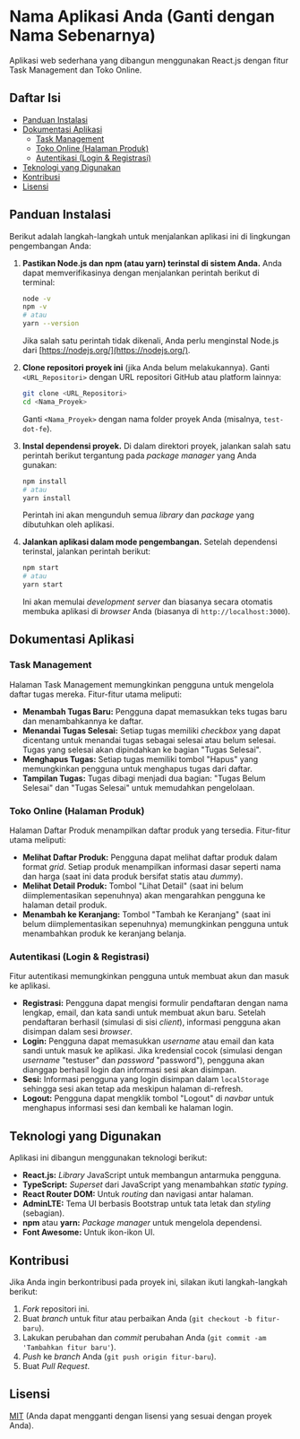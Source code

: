 # Nama Aplikasi Anda (Ganti dengan Nama Sebenarnya)

Aplikasi web sederhana yang dibangun menggunakan React.js dengan fitur Task Management dan Toko Online.

## Daftar Isi

- [Panduan Instalasi](#panduan-instalasi)
- [Dokumentasi Aplikasi](#dokumentasi-aplikasi)
  - [Task Management](#task-management)
  - [Toko Online (Halaman Produk)](#toko-online-halaman-produk)
  - [Autentikasi (Login & Registrasi)](#autentikasi-login--registrasi)
- [Teknologi yang Digunakan](#teknologi-yang-digunakan)
- [Kontribusi](#kontribusi)
- [Lisensi](#lisensi)

## Panduan Instalasi

Berikut adalah langkah-langkah untuk menjalankan aplikasi ini di lingkungan pengembangan Anda:

1.  **Pastikan Node.js dan npm (atau yarn) terinstal di sistem Anda.** Anda dapat memverifikasinya dengan menjalankan perintah berikut di terminal:
    ```bash
    node -v
    npm -v
    # atau
    yarn --version
    ```
    Jika salah satu perintah tidak dikenali, Anda perlu menginstal Node.js dari [https://nodejs.org/](https://nodejs.org/).

2.  **Clone repositori proyek ini** (jika Anda belum melakukannya). Ganti `<URL_Repositori>` dengan URL repositori GitHub atau platform lainnya:
    ```bash
    git clone <URL_Repositori>
    cd <Nama_Proyek>
    ```
    Ganti `<Nama_Proyek>` dengan nama folder proyek Anda (misalnya, `test-dot-fe`).

3.  **Instal dependensi proyek.** Di dalam direktori proyek, jalankan salah satu perintah berikut tergantung pada *package manager* yang Anda gunakan:
    ```bash
    npm install
    # atau
    yarn install
    ```
    Perintah ini akan mengunduh semua *library* dan *package* yang dibutuhkan oleh aplikasi.

4.  **Jalankan aplikasi dalam mode pengembangan.** Setelah dependensi terinstal, jalankan perintah berikut:
    ```bash
    npm start
    # atau
    yarn start
    ```
    Ini akan memulai *development server* dan biasanya secara otomatis membuka aplikasi di *browser* Anda (biasanya di `http://localhost:3000`).

## Dokumentasi Aplikasi

### Task Management

Halaman Task Management memungkinkan pengguna untuk mengelola daftar tugas mereka. Fitur-fitur utama meliputi:

* **Menambah Tugas Baru:** Pengguna dapat memasukkan teks tugas baru dan menambahkannya ke daftar.
* **Menandai Tugas Selesai:** Setiap tugas memiliki *checkbox* yang dapat dicentang untuk menandai tugas sebagai selesai atau belum selesai. Tugas yang selesai akan dipindahkan ke bagian "Tugas Selesai".
* **Menghapus Tugas:** Setiap tugas memiliki tombol "Hapus" yang memungkinkan pengguna untuk menghapus tugas dari daftar.
* **Tampilan Tugas:** Tugas dibagi menjadi dua bagian: "Tugas Belum Selesai" dan "Tugas Selesai" untuk memudahkan pengelolaan.

### Toko Online (Halaman Produk)

Halaman Daftar Produk menampilkan daftar produk yang tersedia. Fitur-fitur utama meliputi:

* **Melihat Daftar Produk:** Pengguna dapat melihat daftar produk dalam format *grid*. Setiap produk menampilkan informasi dasar seperti nama dan harga (saat ini data produk bersifat statis atau *dummy*).
* **Melihat Detail Produk:** Tombol "Lihat Detail" (saat ini belum diimplementasikan sepenuhnya) akan mengarahkan pengguna ke halaman detail produk.
* **Menambah ke Keranjang:** Tombol "Tambah ke Keranjang" (saat ini belum diimplementasikan sepenuhnya) memungkinkan pengguna untuk menambahkan produk ke keranjang belanja.

### Autentikasi (Login & Registrasi)

Fitur autentikasi memungkinkan pengguna untuk membuat akun dan masuk ke aplikasi.

* **Registrasi:** Pengguna dapat mengisi formulir pendaftaran dengan nama lengkap, email, dan kata sandi untuk membuat akun baru. Setelah pendaftaran berhasil (simulasi di sisi *client*), informasi pengguna akan disimpan dalam sesi *browser*.
* **Login:** Pengguna dapat memasukkan *username* atau email dan kata sandi untuk masuk ke aplikasi. Jika kredensial cocok (simulasi dengan *username* "testuser" dan *password* "password"), pengguna akan dianggap berhasil login dan informasi sesi akan disimpan.
* **Sesi:** Informasi pengguna yang login disimpan dalam `localStorage` sehingga sesi akan tetap ada meskipun halaman di-refresh.
* **Logout:** Pengguna dapat mengklik tombol "Logout" di *navbar* untuk menghapus informasi sesi dan kembali ke halaman login.

## Teknologi yang Digunakan

Aplikasi ini dibangun menggunakan teknologi berikut:

* **React.js:** *Library* JavaScript untuk membangun antarmuka pengguna.
* **TypeScript:** *Superset* dari JavaScript yang menambahkan *static typing*.
* **React Router DOM:** Untuk *routing* dan navigasi antar halaman.
* **AdminLTE:** Tema UI berbasis Bootstrap untuk tata letak dan *styling* (sebagian).
* **npm** atau **yarn:** *Package manager* untuk mengelola dependensi.
* **Font Awesome:** Untuk ikon-ikon UI.

## Kontribusi

Jika Anda ingin berkontribusi pada proyek ini, silakan ikuti langkah-langkah berikut:

1.  *Fork* repositori ini.
2.  Buat *branch* untuk fitur atau perbaikan Anda (`git checkout -b fitur-baru`).
3.  Lakukan perubahan dan *commit* perubahan Anda (`git commit -am 'Tambahkan fitur baru'`).
4.  *Push* ke *branch* Anda (`git push origin fitur-baru`).
5.  Buat *Pull Request*.

## Lisensi

[MIT](https://opensource.org/licenses/MIT) (Anda dapat mengganti dengan lisensi yang sesuai dengan proyek Anda).